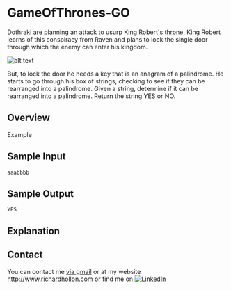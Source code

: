 # GameOfThrones-GO

Dothraki are planning an attack to usurp King Robert's throne. King Robert learns of this conspiracy from Raven and plans to lock the single door through which the enemy can enter his kingdom.

![alt text](https://s3.amazonaws.com/hr-assets/0/1526565753-0c557c119f-game-of-thrones.png)

But, to lock the door he needs a key that is an anagram of a palindrome. He starts to go through his box of strings, checking to see if they can be rearranged into a palindrome. Given a string, determine if it can be rearranged into a palindrome. Return the string YES or NO.

## Overview ##

Example

## Sample Input ##
```
aaabbbb
```

## Sample Output ##
```
YES
```

## Explanation ##


## Contact ##

You can contact me <a href="mailto:richardsmailbox@gmail.com?subject=Getting in touch!&body=Hi, I would like to contact you, Devtr0n.">via gmail</a> or at my website http://www.richardhollon.com or find me on <a href="https://www.linkedin.com/in/richardhollon/" target="_blank"><img alt="LinkedIn" src="https://img.shields.io/badge/linkedin-%230077B5.svg?style=for-the-badge&logo=linkedin&logoColor=white"/></a>
 
